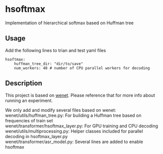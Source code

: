 # hsoftmax
Implementation of hierarchical softmax based on Huffman tree

## Usage
Add the following lines to trian and test yaml files
```
hsoftmax:
    huffman_tree_dir: "dir/to/save"
    num_workers: 40 # number of CPU parallel workers for decoding
```

## Description
This project is based on [wenet](https://github.com/wenet-e2e/wenet).
Please reference that for more info about running an experiment.

We only add and modify several files based on wenet:  
wenet/utils/huffman_tree.py: For building a Huffman tree based on frequencies of train set  
wenet/transformer/hsoftmax_layer.py: For GPU training and CPU decoding  
wenet/utils/multiprocessing.py: Helper classes included for parallel decoding in hsoftmax_layer.py  
wenet/transformer/asr_model.py: Several lines are added to enable hsoftmax  
